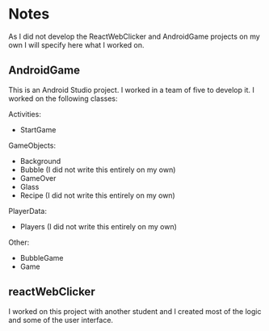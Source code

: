 # Notes

As I did not develop the ReactWebClicker and AndroidGame projects on my own I will specify here what I worked on.  

## AndroidGame

This is an Android Studio project. I worked in a team of five to develop it. I worked on the following classes:

Activities:
* StartGame

GameObjects:
* Background 
* Bubble (I did not write this entirely on my own)  
* GameOver  
* Glass  
* Recipe (I did not write this entirely on my own)

PlayerData:  
* Players (I did not write this entirely on my own)  

Other:  
* BubbleGame  
* Game 

## reactWebClicker

I worked on this project with another student and I created most of the logic and some of the user interface.